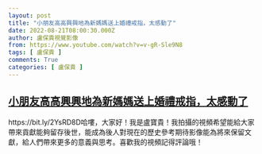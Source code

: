 ```yaml
---
layout: post
title: "小朋友高高興興地為新媽媽送上婚禮戒指，太感動了"
date: 2022-08-21T08:00:30.000Z
author: 盧保貴視覺影像
from: https://www.youtube.com/watch?v=v-gR-Sle9N8
tags: [ 盧保貴 ]
comments: True
categories: [ 盧保貴 ]
---
```

<!--1661068830000-->
[小朋友高高興興地為新媽媽送上婚禮戒指，太感動了](https://www.youtube.com/watch?v=v-gR-Sle9N8)
------

<div>
https://bit.ly/2YsRD8D哈嘍，大家好！我是盧寶貴！我拍攝的視頻希望能給大家帶來貢獻能夠留存後世，能成為後人對現在的歷史參考期待影像能為將來保留文獻，給人們帶來更多的意義與思考。喜歡我的視頻記得評論哦！
</div>
